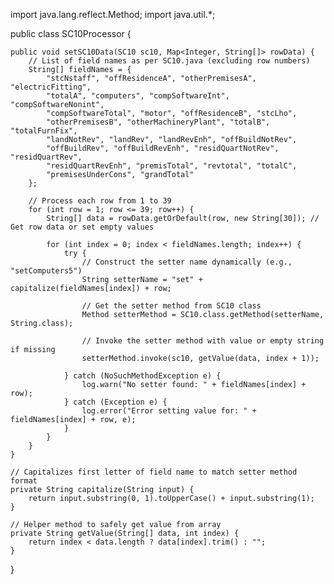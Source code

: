 import java.lang.reflect.Method;
import java.util.*;

public class SC10Processor {

    public void setSC10Data(SC10 sc10, Map<Integer, String[]> rowData) {
        // List of field names as per SC10.java (excluding row numbers)
        String[] fieldNames = {
            "stcNstaff", "offResidenceA", "otherPremisesA", "electricFitting",
            "totalA", "computers", "compSoftwareInt", "compSoftwareNonint",
            "compSoftwareTotal", "motor", "offResidenceB", "stcLho",
            "otherPremisesB", "otherMachineryPlant", "totalB", "totalFurnFix",
            "landNotRev", "landRev", "landRevEnh", "offBuildNotRev",
            "offBuildRev", "offBuildRevEnh", "residQuartNotRev", "residQuartRev",
            "residQuartRevEnh", "premisTotal", "revtotal", "totalC",
            "premisesUnderCons", "grandTotal"
        };

        // Process each row from 1 to 39
        for (int row = 1; row <= 39; row++) {
            String[] data = rowData.getOrDefault(row, new String[30]); // Get row data or set empty values

            for (int index = 0; index < fieldNames.length; index++) {
                try {
                    // Construct the setter name dynamically (e.g., "setComputers5")
                    String setterName = "set" + capitalize(fieldNames[index]) + row;

                    // Get the setter method from SC10 class
                    Method setterMethod = SC10.class.getMethod(setterName, String.class);

                    // Invoke the setter method with value or empty string if missing
                    setterMethod.invoke(sc10, getValue(data, index + 1));

                } catch (NoSuchMethodException e) {
                    log.warn("No setter found: " + fieldNames[index] + row);
                } catch (Exception e) {
                    log.error("Error setting value for: " + fieldNames[index] + row, e);
                }
            }
        }
    }

    // Capitalizes first letter of field name to match setter method format
    private String capitalize(String input) {
        return input.substring(0, 1).toUpperCase() + input.substring(1);
    }

    // Helper method to safely get value from array
    private String getValue(String[] data, int index) {
        return index < data.length ? data[index].trim() : "";
    }
}